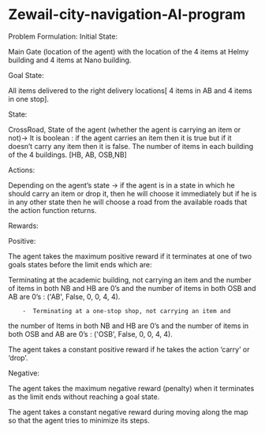 # Zewail-city-navigation-AI-program

Problem Formulation:
Initial State: 

Main Gate (location of the agent) with the location of the 4 items at Helmy building and 4 items at Nano building.

Goal State: 

All items delivered to the right delivery locations[ 4 items in AB and 4 items in one stop].

State: 

CrossRoad, 
State of the agent (whether the agent is carrying an item or not)-> It is boolean : if the agent carries an item then it is true but if it doesn’t carry any item then it is false.
The number of items in each building of the 4 buildings. [HB, AB, OSB,NB]

Actions: 

Depending on the agent’s state -> if the agent is in a state in which he should carry an item or drop it, then he will choose it immediately but if he is in any other state then he will choose a road from the available roads that the action function returns.

Rewards:

Positive: 

The agent takes the maximum positive reward if it terminates at one of two goals states before the limit ends which are:

Terminating at the academic building, not carrying an item and the number of items 
in both NB and HB are 0’s and the number of items in both OSB and AB are 0’s : ('AB', False, 0, 0, 4, 4).

        -  Terminating at a one-stop shop, not carrying an item and  
the number of Items in both NB and HB are 0’s and the number of items in both OSB and AB are 0’s : ('OSB', False, 0, 0, 4, 4).

The agent takes a constant positive reward if he takes the action ‘carry’ or ‘drop’.

Negative: 

The agent takes the maximum negative reward (penalty) when it terminates as the limit ends without reaching a goal state.

The agent takes a constant negative reward during moving along the map so that the agent tries to minimize its steps.
